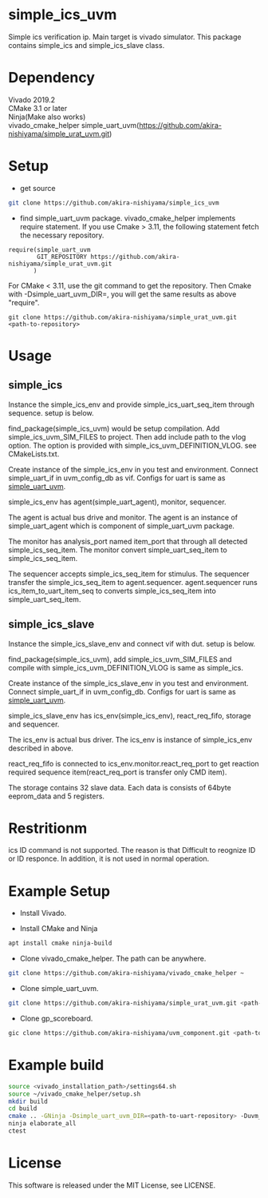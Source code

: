 # simple_ics_uvm
Simple ics verification ip. Main target is vivado simulator.
This package contains simple_ics and simple_ics_slave class.

# Dependency
Vivado 2019.2  
CMake 3.1 or later  
Ninja(Make also works)  
vivado_cmake_helper
simple_uart_uvm(https://github.com/akira-nishiyama/simple_urat_uvm.git)

# Setup
- get source
```bash
git clone https://github.com/akira-nishiyama/simple_ics_uvm
```
- find simple_uart_uvm package.
vivado_cmake_helper implements require statement.
If you use Cmake > 3.11, the following statement fetch the necessary repository.
```
require(simple_uart_uvm
        GIT_REPOSITORY https://github.com/akira-nishiyama/simple_urat_uvm.git
       )
```
For CMake < 3.11, use the git command to get the repository.
Then Cmake with -Dsimple_uart_uvm_DIR=<path to the repository>, you will get the same results as above "require".
```
git clone https://github.com/akira-nishiyama/simple_urat_uvm.git <path-to-repository>
```

# Usage
## simple_ics
Instance the simple_ics_env and provide simple_ics_uart_seq_item
through sequence.
setup is below.

find_package(simple_ics_uvm) would be setup compilation.
Add simple_ics_uvm_SIM_FILES to project.
Then add include path to the vlog option.
The option is provided with simple_ics_uvm_DEFINITION_VLOG.
see CMakeLists.txt.

Create instance of the simple_ics_env in you test and environment.
Connect simple_uart_if in uvm_config_db as vif.
Configs for uart is same as [simple_uart_uvm](https://github.com/akira-nishiyama/simple_urat_uvm.git).

simple_ics_env has agent(simple_uart_agent), monitor, sequencer.

The agent is actual bus drive and monitor.
The agent is an instance of simple_uart_agent which is component of simple_uart_uvm package.

The monitor has analysis_port named item_port that through all detected simple_ics_seq_item.
The monitor convert simple_uart_seq_item to simple_ics_seq_item.

The sequencer accepts simple_ics_seq_item for stimulus.
The sequencer transfer the simple_ics_seq_item to agent.sequencer.
agent.sequencer runs ics_item_to_uart_item_seq to converts simple_ics_seq_item into simple_uart_seq_item.

## simple_ics_slave
Instance the simple_ics_slave_env and connect vif with dut.
setup is below.

find_package(simple_ics_uvm), add simple_ics_uvm_SIM_FILES and
compile with simple_ics_uvm_DEFINITION_VLOG is same as simple_ics.

Create instance of the simple_ics_slave_env in you test and environment.
Connect simple_uart_if in uvm_config_db.
Configs for uart is same as [simple_uart_uvm](https://github.com/akira-nishiyama/simple_urat_uvm.git).

simple_ics_slave_env has ics_env(simple_ics_env), react_req_fifo, storage and sequencer.

The ics_env is actual bus driver.
The ics_env is instance of simple_ics_env described in above.

react_req_fifo is connected to ics_env.monitor.react_req_port
to get reaction required sequence item(react_req_port is transfer only CMD item).

The storage contains 32 slave data.
Each data is consists of 64byte eeprom_data and 5 registers.

# Restritionm
ics ID command is not supported.
The reason is that Difficult to reognize ID or ID responce.
In addition, it is not used in normal operation.

# Example Setup
- Install Vivado.

- Install CMake and Ninja
```bash
apt install cmake ninja-build
```

- Clone vivado_cmake_helper. The path can be anywhere.
```bash
git clone https://github.com/akira-nishiyama/vivado_cmake_helper ~
```

- Clone simple_uart_uvm.
```bash
git clone https://github.com/akira-nishiyama/simple_urat_uvm.git <path-to-uart-repository>
```

- Clone gp_scoreboard.
```bash
gic clone https://github.com/akira-nishiyama/uvm_component.git <path-to-scrbd-repository>
```

# Example build
```bash
source <vivado_installation_path>/settings64.sh
source ~/vivado_cmake_helper/setup.sh
mkdir build
cd build
cmake .. -GNinja -Dsimple_uart_uvm_DIR=<path-to-uart-repository> -Duvm_component_DIR=<path-to-scrbd-repository>
ninja elaborate_all
ctest
```

# License
This software is released under the MIT License, see LICENSE.
